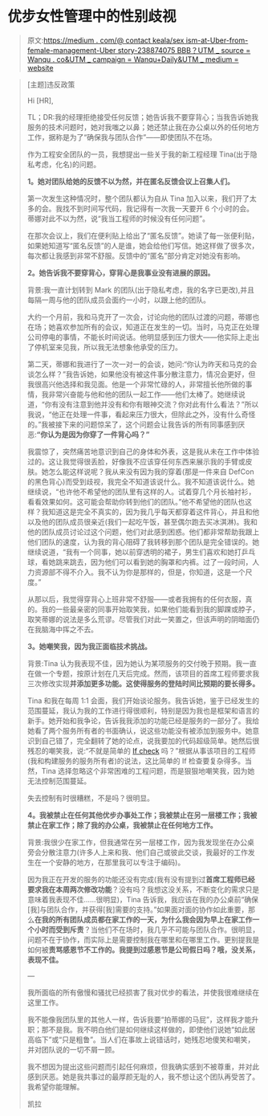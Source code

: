 # 优步女性管理中的性别歧视

> 原文:[https://medium . com/@ contact keala/sex ism-at-Uber-from-female-management-Uber story-238874075 BBB？UTM _ source = Wanqu . co&UTM _ campaign = Wanqu+Daily&UTM _ medium = website](https://medium.com/@contactkeala/sexism-at-uber-from-female-management-uberstory-238874075bbb?utm_source=wanqu.co&utm_campaign=Wanqu+Daily&utm_medium=website)

> [主题]违反政策
> 
> Hi [HR],
> 
> TL；DR:我的经理拒绝接受任何反馈；她告诉我不要穿背心；当我告诉她我服务的技术问题时，她对我嗤之以鼻；她还禁止我在办公桌以外的任何地方工作，据称是为了“确保我与团队合作”——即使团队不在场。
> 
> 作为工程安全团队的一员，我想提出一些关于我的新工程经理 Tina(出于隐私考虑，化名)的问题。
> 
> **1。她对团队给她的反馈不以为然，并在匿名反馈会议上召集人们。**
> 
> 第一次发生这种情况时，整个团队都认为自从 Tina 加入以来，我们开了太多的会。我找不到时间写代码，我记得有一次我一天要开 6 个小时的会。蒂娜对此不以为然，说“我当工程师的时候没有任何问题”。
> 
> 在那次会议上，我们在便利贴上给出了“匿名反馈”。她读了每一张便利贴，如果她知道写“匿名反馈”的人是谁，她会给他们写信。她这样做了很多次，每次都让我感到非常不舒服。反馈中的“匿名”部分肯定对她没有影响。
> 
> **2。她告诉我不要穿背心，穿背心是我事业没有进展的原因。**
> 
> 背景:我一直计划转到 Mark 的团队(出于隐私考虑，我的名字已更改),并且每隔一周与他的团队成员会面约一小时，以跟上他的团队。
> 
> 大约一个月前，我和马克开了一次会，讨论向他的团队过渡的问题，蒂娜也在场；她喜欢参加所有的会议，知道正在发生的一切。当时，马克正在处理公司停电的事情，不能长时间说话。他明显感到压力很大——他实际上走出了停机室来见我，所以我无法想象他承受的压力。
> 
> 第二天，蒂娜和我进行了一次一对一的会谈，她问:“你认为昨天和马克的会谈怎么样？”我告诉她，如果他没有被这件事分散注意力，情况会更好，但我很高兴他选择和我见面。他是一个非常忙碌的人，非常擅长他所做的事情，我非常兴奋能与他和他的团队一起工作——他们太棒了。她继续说道，“你有没有注意到他并没有和你有眼神交流？你对此有什么看法？”所以我说，“他正在处理一件事，看起来压力很大，但除此之外，没有什么奇怪的。”我被接下来的问题惊呆了，这个问题会让我告诉的所有同事感到厌恶:**“你认为是因为你穿了一件背心吗？”**
> 
> 我震惊了，突然痛苦地意识到自己的身体和外表，这是我从未在工作中体验过的。这让我觉得很丢脸，好像我不应该穿任何东西来展示我的手臂或皮肤。她怎么能这样说呢？我从来没有因为我的穿着(那是一件来自 DefCon 的黑色背心)而受到歧视，我完全不知道该说什么。我不知道该说什么。她继续说，“也许他不希望他的团队里有这样的人。试着穿几个月长袖衬衫，看看效果如何。这可能会帮助你转到他们的团队。”他不希望他的团队也这样？我知道这是完全不真实的，因为我几乎每天都穿着这件背心，并且和他以及他的团队成员很亲近(我们一起吃午饭，甚至偶尔跑去买冰淇淋)。我和他的团队成员讨论过这个问题，他们对此感到困惑。他们都非常帮助我跟上他们团队的速度，认为我的背心阻碍了我转移到那个团队是完全错误的。她继续说道，“我有一个同事，她以前穿透明的裙子，男生们喜欢和她打乒乓球，看她跳来跳去，因为他们可以看到她的胸罩和内裤。过了一段时间，人力资源部不得不介入。我不认为你是那样的，但是，你知道，这是一个尺度。”
> 
> 从那以后，我觉得穿背心上班非常不舒服——或者我拥有的任何衣服，真的。我的一些最亲密的同事开始取笑我，如果他们能看到我的脚踝或脖子，取笑蒂娜的说法是多么荒谬。尽管我们对此一笑置之，但该声明的阴暗面仍在我脑海中挥之不去。
> 
> **3。她嘲笑我，因为我正面临技术挑战。**
> 
> 背景:Tina 认为我表现不佳，因为她认为某项服务的交付晚于预期。我一直在做一个专题，按原计划在几天后完成。然而，该项目的首席工程师要求我三次修改实现**并添加更多功能。这使得服务的登陆时间比预期的要长得多。**
> 
> Tina 和我在每周 1:1 会面，我们开始谈论服务。我告诉她，鉴于已经发生的范围蔓延，我认为我的工作进行得很顺利，特别是因为我也是框架和语言的新手。她开始和我争论，告诉我我添加的功能已经是服务的一部分了。我给她看了两个服务所有者的书面确认，说这些功能没有被添加到服务中。她意识到自己错了，完全翻转了她的论点，说我要加的代码超级简单。她然后很残忍的嘲笑我，说:“不就是简单的 [If check](http://www.computerhope.com/jargon/i/ifstatme.htm) 吗？”根据从事该项目的工程师(我和构建服务的服务所有者)的说法，这比简单的 If 检查要复杂得多。当然，Tina 选择忽略这个非常困难的工程问题，而是狠狠地嘲笑我，因为她无法控制范围蔓延。
> 
> 失去控制有时很糟糕，不是吗？很明显。
> 
> **4。我被禁止在任何其他优步办事处工作；我被禁止在另一层楼工作；我被禁止在家工作；除了我的办公桌，我被禁止在任何地方工作。**
> 
> 背景:我很少在家工作，但我通常在另一层楼工作，因为我发现坐在办公桌旁会分散注意力(许多人上来和我、他们自己或彼此交谈，我最好的工作发生在一个安静的地方，在那里我可以专注于编码)。
> 
> 因为我正在开发的服务的功能还没有完成(我有没有提到过**首席工程师已经要求我在本周两次修改功能**？没有吗？我想这没关系，不断变化的需求只是意味着我表现不佳……很明显)，Tina 告诉我，我应该在我的办公桌前“确保[我]与团队合作，并获得[我]需要的支持。”如果面对面的协作如此重要，那么**在我的所有团队成员都在家工作的一天，为什么我会因为早上在家工作一个小时而受到斥责**？当他们不在场时，我几乎不可能与团队合作。很明显，问题不在于协作，而实际上是需要控制我在哪里和在哪里工作。更别提我是如何被**责骂感恩节不工作的。我提到过感恩节是公司假日吗？哦，没关系，表现不佳。**
> 
> —
> 
> 我所面临的所有傲慢和骚扰已经损害了我对优步的看法，并使我很难继续在这里工作。
> 
> 我不能像我团队里的其他人一样，告诉我要“拍蒂娜的马屁”，这样我才能升职；那不是我。我不明白他们是如何继续这样做的，即使他们说她“如此居高临下”或“只是粗鲁”。当人们在事故上说错话时，她残忍地傻笑和嘲笑，并对团队说的一切不屑一顾。
> 
> 我不想因为提出这些问题而引起任何麻烦，但我确实感到不被尊重，并对此感到厌恶。她是我共事过的最厚颜无耻的人，我不想让这个团队再受苦了。我希望你能理解。
> 
> 凯拉